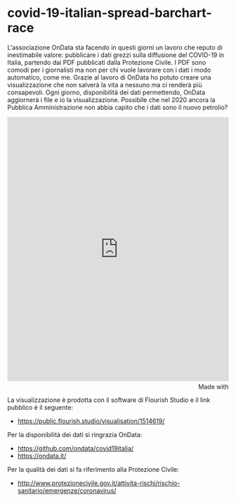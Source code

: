 # covid-19-italian-spread-barchart-race

L'associazione OnData sta facendo in questi giorni un lavoro che reputo di inestimabile valore: pubblicare i dati grezzi sulla diffusione del COVID-19 in Italia, partendo dai PDF pubblicati dalla Protezione Civile. I PDF sono comodi per i giornalisti ma non per chi vuole lavorare con i dati i modo automatico, come me. Grazie al lavoro di OnData ho potuto creare una visualizzazione che non salverà la vita a nessuno ma ci renderà più consapevoli. Ogni giorno, disponibilità dei dati permettendo, OnData aggiornerà i file e io la visualizzazione. Possibile che nel 2020 ancora la Pubblica Amministrazione non abbia capito che i dati sono il nuovo petrolio?

<iframe src='https://public.flourish.studio/visualisation/1514619/embed' frameborder='0' scrolling='no' style='width:100%;height:600px;'></iframe><div style='width:100%!;margin-top:4px!important;text-align:right!important;'><a class='flourish-credit' href='https://public.flourish.studio/visualisation/1514619/?utm_source=embed&utm_campaign=visualisation/1514619' target='_top' style='text-decoration:none!important'><img alt='Made with Flourish' src='https://public.flourish.studio/resources/made_with_flourish.svg' style='width:105px!important;height:16px!important;border:none!important;margin:0!important;'> </a></div>

La visualizzazione è prodotta con il software di Flourish Studio e il link pubblico è il seguente:
* https://public.flourish.studio/visualisation/1514619/

Per la disponibilità dei dati si ringrazia OnData:
* https://github.com/ondata/covid19italia/
* https://ondata.it/

Per la qualità dei dati si fa riferimento alla Protezione Civile:
* http://www.protezionecivile.gov.it/attivita-rischi/rischio-sanitario/emergenze/coronavirus/
